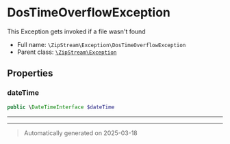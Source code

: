 
# DosTimeOverflowException

This Exception gets invoked if a file wasn't found



* Full name: `\ZipStream\Exception\DosTimeOverflowException`
* Parent class: [`\ZipStream\Exception`](../Exception.md)



## Properties


### dateTime



```php
public \DateTimeInterface $dateTime
```






***



***
> Automatically generated on 2025-03-18
